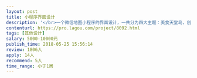 ```yaml
---                
layout: post       
title: 小程序界面设计           
description: '</br>一个微信地图小程序的界面设计，一共分为四大主题：美食天堂岛，创意集市岛，游玩部落岛，知识海洋岛</br>要求：会平面设计和C4D</br>'     
contenturl: https://pro.lagou.com/project/8092.html      
tags: [其他设计]            
salary: 5000-10000元          
publish_time: 2018-05-25 15:56:14         
review: 1806人                   
apply: 14人                   
recommend: 5人                   
time_range: 小于1周              
---                 
```

